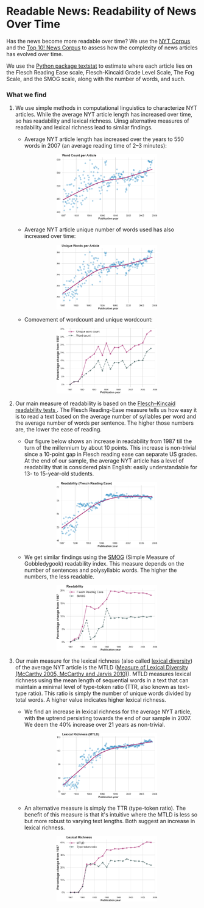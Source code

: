 # Readable News: Readability of News Over Time

Has the news become more readable over time? We use the [NYT Corpus](https://github.com/notnews/nytimes-corpus-extractor) and the [Top 10! News Corpus](https://github.com/notnews/top10) to assess how the complexity of news articles has evolved over time. 

We use the [Python package textstat](https://pypi.org/project/textstat/) to estimate where each article lies on the Flesch Reading Ease scale, Flesch-Kincaid Grade Level Scale, The Fog Scale, and the SMOG scale, along with the number of words, and such.


### What we find
1. We use simple methods in computational linguistics to characterize NYT articles.
While the average NYT article length has increased over time, so has readability and lexical richness. Uinsg alternative measures of readability and lexical richness lead to similar findings.

    * Average NYT article length has increased over the years to 550 words in 2007 (an average reading time of 2–3 minutes):

    <p align="center"><img width="55%" src="figs/nyt_wordcount.png"></p>

    * Average NYT article unique number of words used has also increased over time:

    <p align="center"><img width="55%" src="figs/nyt_uniquewords.png"></p>
    
    * Comovement of wordcount and unique wordcount:
    
    <p align="center"><img width="55%" src="figs/nyt_words_uniquewords.png"></p>

2. Our main measure of readability is based on the [Flesch–Kincaid readability tests
](https://en.wikipedia.org/wiki/Flesch%E2%80%93Kincaid_readability_tests). The Flesch Reading-Ease measure tells us how easy it is to read a text based on the average number of syllables per word and the average number of words per sentence. The higher those numbers are, the lower the ease of reading.

    * Our figure below shows an increase in readability from 1987 till the turn of the millennium by about 10 points. 
This increase is non-trivial since a 10-point gap in Flesch reading ease can separate US grades.
At the end of our sample, the average NYT article has a level of readability that is considered plain English: easily understandable for 13- to 15-year-old students.

    <p align="center"><img width="55%" src="figs/nyt_readability_flesch_ease.png"></p>
    
    * We get similar findings using the [SMOG](https://en.wikipedia.org/wiki/SMOG) (Simple Measure of Gobbledygook) readability index. This measure depends on the number of sentences and polysyllabic words. The higher the numbers, the less readable. 
    
    <p align="center"><img width="55%" src="figs/nyt_readability_index.png"></p>


3. Our main measure for the lexical richness (also called [lexical diversity](https://en.wikipedia.org/wiki/Lexical_diversity)) of the average NYT article is the MTLD ([Measure of Lexical Diversity (McCarthy 2005, McCarthy and Jarvis 2010)](https://github.com/lsys/lexicalrichness)). 
MTLD measures lexical richness using the mean length of sequential words in a text that can maintain a minimal level of type-token ratio (TTR, also known as text-type ratio). This ratio is simply the number of unique words divided by total words. A higher value indicates higher lexical richness.

    * We find an increase in lexical richness for the average NYT article, with the uptrend persisting towards the end of our sample in 2007. We deem the 40% increase over 21 years as non-trivial.
    
    <p align="center"><img width="55%" src="figs/nyt_lexicalrichness_mtld.png"></p>

    * An alternative measure is simply the TTR (type-token ratio). The benefit of this measure is that it's intuitive where the MTLD is less so but more robust to varying text lengths. Both suggest an increase in lexical richness.
    
    <p align="center"><img width="55%" src="figs/nyt_lexicalrichness_index.png"></p>


